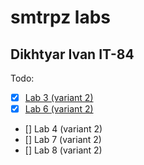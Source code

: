 # smtrpz labs 
## Dikhtyar Ivan IT-84


Todo:
- [x] [Lab 3 (variant 2)](./lab3/examples.ipynb)
- [x] [Lab 6 (variant 2)](./lab3/examples.ipynb)
- [] Lab 4 (variant 2)
- [] Lab 7 (variant 2)
- [] Lab 8 (variant 2)
